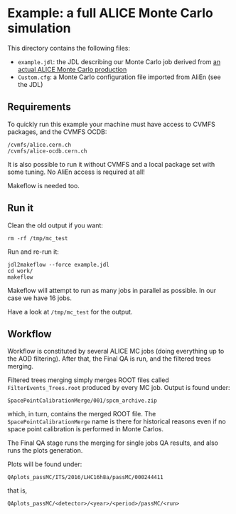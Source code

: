 Example: a full ALICE Monte Carlo simulation
============================================

This directory contains the following files:

* `example.jdl`: the JDL describing our Monte Carlo job derived from [an actual ALICE Monte Carlo
    production](https://alice.its.cern.ch/jira/browse/ALIROOT-6827)
* `Custom.cfg`: a Monte Carlo configuration file imported from AliEn (see the JDL)


Requirements
------------

To quickly run this example your machine must have access to CVMFS packages, and the CVMFS OCDB:

    /cvmfs/alice.cern.ch
    /cvmfs/alice-ocdb.cern.ch

It is also possible to run it without CVMFS and a local package set with some tuning. No AliEn
access is required at all!

Makeflow is needed too.


Run it
------

Clean the old output if you want:

    rm -rf /tmp/mc_test

Run and re-run it:

    jdl2makeflow --force example.jdl
    cd work/
    makeflow

Makeflow will attempt to run as many jobs in parallel as possible. In our case we have 16 jobs.

Have a look at `/tmp/mc_test` for the output.


Workflow
--------

Workflow is constituted by several ALICE MC jobs (doing everything up to the AOD filtering). After
that, the Final QA is run, and the filtered trees merging.

Filtered trees merging simply merges ROOT files called `FilterEvents_Trees.root` produced by every
MC job. Output is found under:

    SpacePointCalibrationMerge/001/spcm_archive.zip

which, in turn, contains the merged ROOT file. The `SpacePointCalibrationMerge` name is there for
historical reasons even if no space point calibration is performed in Monte Carlos.

The Final QA stage runs the merging for single jobs QA results, and also runs the plots generation.

Plots will be found under:

    QAplots_passMC/ITS/2016/LHC16h8a/passMC/000244411

that is,

    QAplots_passMC/<detector>/<year>/<period>/passMC/<run>
